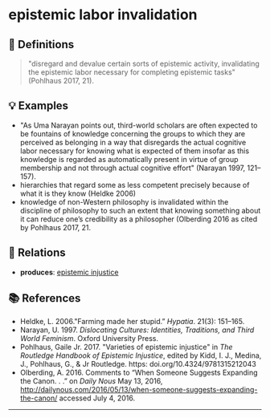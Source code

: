 # epistemic labor invalidation

## 📖 Definitions

> "disregard and devalue certain sorts of epistemic activity, invalidating the epistemic labor necessary for completing epistemic tasks" (Pohlhaus 2017, 21).

## 💡 Examples

- "As Uma Narayan points out, third-world scholars are often expected to be fountains of knowledge concerning the groups to which they are perceived as belonging in a way that disregards the actual cognitive labor necessary for knowing what is expected of them insofar as this knowledge is regarded as automatically present in virtue of group membership and not through actual cognitive effort" (Narayan 1997, 121–157).
- hierarchies that regard some as less competent precisely because of what it is they know (Heldke 2006)
- knowledge of non-Western philosophy is invalidated within the discipline of philosophy to such an extent that knowing something about it can reduce one’s credibility as a philosopher (Olberding 2016
as cited by Pohlhaus 2017, 21.

## 🔗 Relations

- **produces**: [epistemic injustice](./epistemic-injustice.md)

## 📚 References

- Heldke, L. 2006."Farming made her stupid.” _Hypatia_. 21(3): 151–165.
- Narayan, U. 1997. _Dislocating Cultures: Identities, Traditions, and Third World Feminism_. Oxford University Press.
- Pohlhaus, Gaile Jr. 2017. "Varieties of epistemic injustice" in _The Routledge Handbook of Epistemic Injustice_, edited by Kidd, I. J., Medina, J., Pohlhaus, G., & Jr Routledge. https: doi.org/10.4324/9781315212043
- Olberding, A. 2016. Comments to “When Someone Suggests Expanding the Canon. . .” on _Daily Nous_ May 13, 2016, http://dailynous.com/2016/05/13/when-someone-suggests-expanding-the-canon/ accessed July 4, 2016.

---

<script src="https://giscus.app/client.js"
                data-repo="natesheehan/conceptcartography"
                data-repo-id="R_kgDOPB5QiQ"
                data-category="General"
                data-category-id="DIC_kwDOPB5Qic4CsAxd"
                data-mapping="pathname"
                data-strict="0"
                data-reactions-enabled="1"
                data-emit-metadata="0"
                data-input-position="bottom"
                data-theme="catppuccin_mocha"
                data-lang="en"
                crossorigin="anonymous"
                async>
        </script>
        
